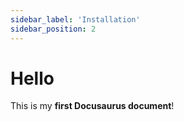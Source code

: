 ```yaml
---
sidebar_label: 'Installation'
sidebar_position: 2
---
```


# Hello

This is my **first Docusaurus document**!